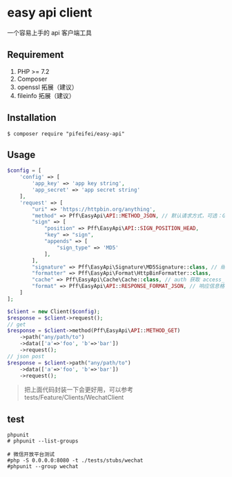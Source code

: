 # easy api client

一个容易上手的 api 客户端工具

## Requirement

1. PHP >= 7.2
2. Composer
3. openssl 拓展（建议）
4. fileinfo 拓展（建议）

## Installation

```shell
$ composer require "pifeifei/easy-api"
```

## Usage

```php
$config = [
    'config' => [
        'app_key' => 'app key string',
        'app_secret' => 'app secret string'
    ],
    'request' => [
        "uri" => 'https://httpbin.org/anything',
        "method" => Pff\EasyApi\API::METHOD_JSON, // 默认请求方式，可选：GET, POST, JSON
        "sign" => [
            "position" => Pff\EasyApi\API::SIGN_POSITION_HEAD,
            "key" => "sign",
            "appends" => [
                "sign_type" => 'MD5'
            ],
        ],
        "signature" => Pff\EasyApi\Signature\MD5Signature::class, // 继承 \Pff\EasyApi\Signature\SignatureInterface::class
        "formatter" => Pff\EasyApi\Format\HttpBinFormatter::class,
        "cache" => Pff\EasyApi\Cache\Cache::class, // auth 获取 access_token 等数据后，保存数据时会用到
        "format" => Pff\EasyApi\API::RESPONSE_FORMAT_JSON, // 响应信息格式化
    ]
];

$client = new Client($config);
$response = $client->request();
// get
$response = $client->method(Pff\EasyApi\API::METHOD_GET)
    ->path("any/path/to")
    ->data(['a'=>'foo', 'b'=>'bar'])
    ->request();
// json post
$response = $client->path("any/path/to")
    ->data(['a'=>'foo', 'b'=>'bar'])
    ->request();
```

> 把上面代码封装一下会更好用，可以参考 tests/Feature/Clients/WechatClient


## test

```shell
phpunit
# phpunit --list-groups

# 微信开放平台测试
#php -S 0.0.0.0:8080 -t ./tests/stubs/wechat
#phpunit --group wechat
```
